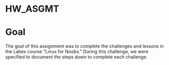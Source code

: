 # HW_ASGMT

<h1>Goal</h1>
The goal of this assignment was to complete the challenges and lessons in the Labex course "Linux for Noobs." During this challenge, we were specified to document the steps down to complete each challenge.

<h3>
